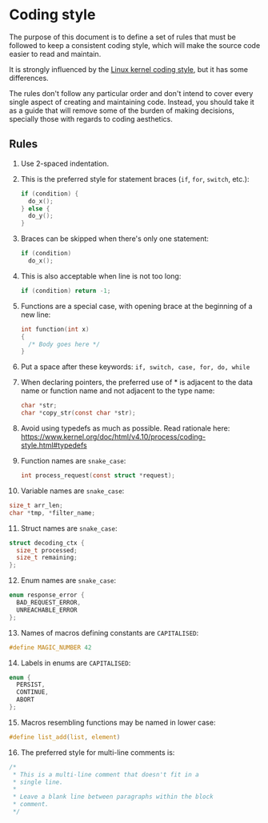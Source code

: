 # Coding style

The purpose of this document is to define a set of rules that must be followed to keep a consistent coding style, which will make the source code easier to read and maintain.

It is strongly influenced by the [Linux kernel coding style](https://www.kernel.org/doc/html/v4.10/process/coding-style.html#linux-kernel-coding-style), but it has some differences.

The rules don't follow any particular order and don't intend to cover every single aspect of creating and maintaining code. Instead, you should take it as a guide that will remove some of the burden of making decisions, specially those with regards to coding aesthetics.

## Rules

1. Use 2-spaced indentation.

2. This is the preferred style for statement braces (`if`, `for`, `switch`, etc.):
   ```c
   if (condition) {
     do_x();
   } else {
     do_y();
   }
   ```

3. Braces can be skipped when there's only one statement:
   ```c
   if (condition)
     do_x();
   ```

4. This is also acceptable when line is not too long:
   ```c
   if (condition) return -1;
   ```

5. Functions are a special case, with opening brace at the beginning of a new line:
   ```c
   int function(int x)
   {
     /* Body goes here */
   }
   ```

6. Put a space after these keywords: `if, switch, case, for, do, while`

7. When declaring pointers, the preferred use of * is adjacent to the data name or function name and not adjacent to the type name:
   ```c
   char *str;
   char *copy_str(const char *str);
   ```

8. Avoid using typedefs as much as possible. Read rationale here: https://www.kernel.org/doc/html/v4.10/process/coding-style.html#typedefs

9. Function names are `snake_case`:
   ```c
   int process_request(const struct *request);
   ```

10. Variable names are `snake_case`:
   ```c
   size_t arr_len;
   char *tmp, *filter_name;
   ```

11. Struct names are `snake_case`:
   ```c
   struct decoding_ctx {
     size_t processed;
     size_t remaining;
   };
   ```

12. Enum names are `snake_case`:
   ```c
   enum response_error {
     BAD_REQUEST_ERROR,
     UNREACHABLE_ERROR
   };
   ```

13. Names of macros defining constants are `CAPITALISED`:
   ```c
   #define MAGIC_NUMBER 42
   ```

14. Labels in enums are `CAPITALISED`:
   ```c
   enum {
     PERSIST,
     CONTINUE,
     ABORT
   };
   ```

15. Macros resembling functions may be named in lower case:
   ```c
   #define list_add(list, element)
   ```

16. The preferred style for multi-line comments is:
   ```c
   /*
    * This is a multi-line comment that doesn't fit in a
    * single line.
    *
    * Leave a blank line between paragraphs within the block
    * comment.
    */
   ```

